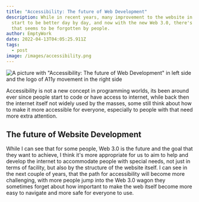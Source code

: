 ```yaml
---
title: "Accessibility: The future of Web Development"
description: While in recent years, many improvement to the website in general
  start to be better day by day, and now with the new Web 3.0, there's one front
  that seems to be forgotten by people.
author: EmptyWork
date: 2022-04-13T04:05:25.911Z
tags:
  - post
image: /images/accessibility.png
---
```

![A picture with "Accessibility: The future of Web Development" in left side and the logo of A11y movement in the right side](/images/accessibility.png)

Accessibility is not a new concept in programming worlds, its been around ever since people start to code or have access to internet, while back then the internet itself not widely used by the masses, some still think about how to make it more accessible for everyone, especially to people with that need more extra attention.

## The future of Website Development

While I can see that for some people, Web 3.0 is the future and the goal that they want to achieve, I think it's more appropriate for us to aim to help and develop the internet to accommodate people with special needs, not just in terms of facility, but also by the structure of the website itself. I can see in the next couple of years, that the path for accessibility will become more challenging, with more people jump into the Web 3.0 wagon they sometimes forget about how important to make the web itself become more easy to navigate and more safe for everyone to use.